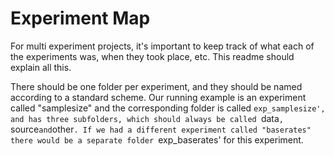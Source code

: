 # Experiment Map

For multi experiment projects, it's important to keep track of what each of the
experiments was, when they took place, etc. This readme should explain all this.

There should be one folder per experiment, and they should be named according to
a standard scheme. Our running example is an experiment called "samplesize" and the corresponding folder is called `exp_samplesize', and has three subfolders, which should always be called `data`, `source` and `other`. If we had a different experiment called "baserates" there would be a separate folder `exp_baserates' for this experiment.
